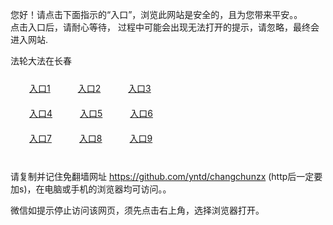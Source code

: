 您好！请点击下面指示的“入口”，浏览此网站是安全的，且为您带来平安。。 <br/>
点击入口后，请耐心等待， 过程中可能会出现无法打开的提示，请忽略，最终会进入网站. </br>

法轮大法在长春<br/>
<div style="padding:10px"><a style="margin:20px" target="_blank" href="https://d207vghaev0bv2.cloudfront.net/2Qpsp?leyoocvx" id="ccLink1" rel="nofollow">入口1</a> <a target="_blank" style="margin:20px" href="https://d1png78jye3apn.cloudfront.net/2Qpsp?uaprb" id="ccLink2" rel="nofollow">入口2</a> <a style="margin:20px" target="_blank" href="https://d4ybh0kwub0n5.cloudfront.net/2Qpsp?jrbxnoc" id="ccLink3" rel="nofollow">入口3</a></div>

<div style="padding:10px" ><a style="margin:20px" target="_blank" href="https://d207vghaev0bv2.cloudfront.net/2Qpsp?leyoocvx" id="ccLink4" rel="nofollow">入口4</a> <a style="margin:20px" href="https://d1png78jye3apn.cloudfront.net/2Qpsp?uaprb" target="_blank" id="ccLink5" rel="nofollow">入口5</a> <a style="margin:20px" href="https://d4ybh0kwub0n5.cloudfront.net/2Qpsp?jrbxnoc" target="_blank" id="ccLink6" rel="nofollow">入口6</a></div>

<div style="padding:10px"><a style="margin:20px" target="_blank" href="https://d207vghaev0bv2.cloudfront.net/2Qpsp?leyoocvx" id="ccLink7" rel="nofollow">入口7</a> <a style="margin:20px" href="https://d1png78jye3apn.cloudfront.net/2Qpsp?uaprb" target="_blank" id="ccLink8" rel="nofollow">入口8</a> <a style="margin:20px" target="_blank" href="https://d4ybh0kwub0n5.cloudfront.net/2Qpsp?jrbxnoc" id="ccLink9" rel="nofollow">入口9</a></div>

<br/>



请复制并记住免翻墙网址 https://github.com/yntd/changchunzx (http后一定要加s)，在电脑或手机的浏览器均可访问。。<br/>

微信如提示停止访问该网页，须先点击右上角，选择浏览器打开。
